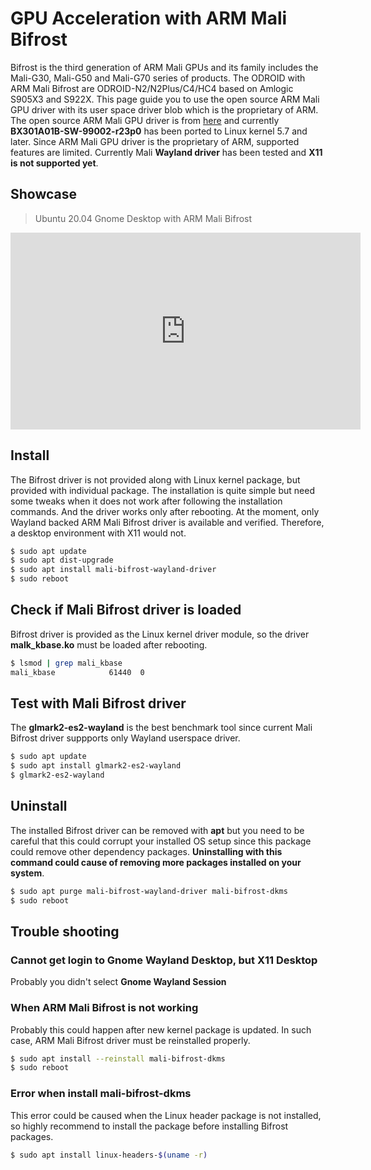 # GPU Acceleration with ARM Mali Bifrost

Bifrost is the third generation of ARM Mali GPUs and its family includes the Mali-G30, Mali-G50 and Mali-G70 series of products. The ODROID with ARM Mali Bifrost are ODROID-N2/N2Plus/C4/HC4 based on Amlogic S905X3 and S922X. This page guide you to use the open source ARM Mali GPU driver with its user space driver blob which is the proprietary of ARM. The open source ARM Mali GPU driver is from [here](https://developer.arm.com/tools-and-software/graphics-and-gaming/mali-drivers/bifrost-kernel) and currently **BX301A01B-SW-99002-r23p0** has been ported to Linux kernel 5.7 and later. Since ARM Mali GPU driver is the proprietary of ARM, supported features are limited. Currently Mali **Wayland driver** has been tested and **X11 is not supported yet**.

## Showcase
> Ubuntu 20.04 Gnome Desktop with ARM Mali Bifrost

<iframe width="560" height="315" src="https://www.youtube.com/embed/J9EuXwxVik0" frameborder="0" allow="accelerometer; autoplay; clipboard-write; encrypted-media; gyroscope; picture-in-picture" allowfullscreen></iframe>

## Install

The Bifrost driver is not provided along with Linux kernel package, but provided with individual package. The installation is quite simple but need some tweaks when it does not work after following the installation commands. And the driver works only after rebooting. At the moment, only Wayland backed ARM Mali Bifrost driver is available and verified. Therefore, a desktop environment with X11 would not.

```bash
$ sudo apt update
$ sudo apt dist-upgrade
$ sudo apt install mali-bifrost-wayland-driver
$ sudo reboot
```
## Check if Mali Bifrost driver is loaded
Bifrost driver is provided as the Linux kernel driver module, so the driver **malk_kbase.ko** must be loaded after rebooting.
```bash
$ lsmod | grep mali_kbase
mali_kbase            61440  0
```

## Test with Mali Bifrost driver
The **glmark2-es2-wayland** is the best benchmark tool since current Mali Bifrost driver suppports only Wayland userspace driver.
```bash
$ sudo apt update
$ sudo apt install glmark2-es2-wayland
$ glmark2-es2-wayland
```

## Uninstall
The installed Bifrost driver can be removed with **apt** but you need to be careful that this could corrupt your installed OS setup since this package could remove other dependency packages. **Uninstalling with this command could cause of removing more packages installed on your system**.

```bash
$ sudo apt purge mali-bifrost-wayland-driver mali-bifrost-dkms
$ sudo reboot
```

## Trouble shooting
### Cannot get login to Gnome Wayland Desktop, but X11 Desktop
Probably you didn't select **Gnome Wayland Session**
### 

### When ARM Mali Bifrost is not working
Probably this could happen after new kernel package is updated. In such case, ARM Mali Bifrost driver must be reinstalled properly.
```bash
$ sudo apt install --reinstall mali-bifrost-dkms
$ sudo reboot
```

### Error when install **mali-bifrost-dkms**
This error could be caused when the Linux header package is not installed, so highly recommend to install the package before installing Bifrost packages.
```bash
$ sudo apt install linux-headers-$(uname -r)
```
